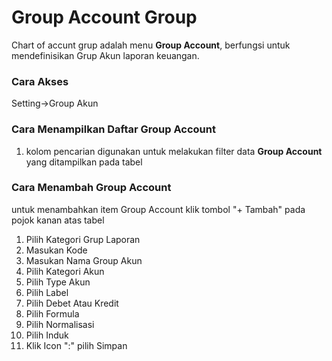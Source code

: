 # Group Account Group

<!-- ## Judul -->

Chart of accunt grup adalah menu **Group Account**, berfungsi untuk mendefinisikan Grup Akun laporan keuangan.

<!-- # Bagaimana Menjalankan menu Account Group -->

### __Cara Akses__
Setting->Group Akun

### __Cara Menampilkan Daftar Group Account__
1. kolom pencarian digunakan untuk melakukan filter data **Group Account** yang ditampilkan pada tabel



### __Cara Menambah Group Account__
untuk menambahkan item Group Account klik tombol "+ Tambah" pada pojok kanan atas tabel
<!-- ![Tambah_Rasio](../static/img/List-Perusahaan.png) -->
1.  Pilih Kategori Grup Laporan
2.  Masukan Kode
3.  Masukan Nama Group Akun
4.  Pilih Kategori Akun
5.  Pilih Type Akun
6.  Pilih Label
7.  Pilih Debet Atau Kredit
8.  Pilih Formula
9.  Pilih Normalisasi
10. Pilih Induk
11.  Klik Icon ":" pilih Simpan


